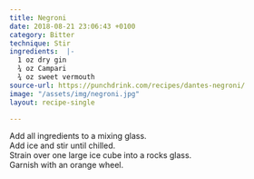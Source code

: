 ```yaml
---
title: Negroni
date: 2018-08-21 23:06:43 +0100
category: Bitter
technique: Stir
ingredients:  |-
  1 oz dry gin
  ¾ oz Campari
  ¾ oz sweet vermouth
source-url: https://punchdrink.com/recipes/dantes-negroni/
image: "/assets/img/negroni.jpg"
layout: recipe-single

---
```

Add all ingredients to a mixing glass.  
Add ice and stir until chilled.  
Strain over one large ice cube into a rocks glass.  
Garnish with an orange wheel.
